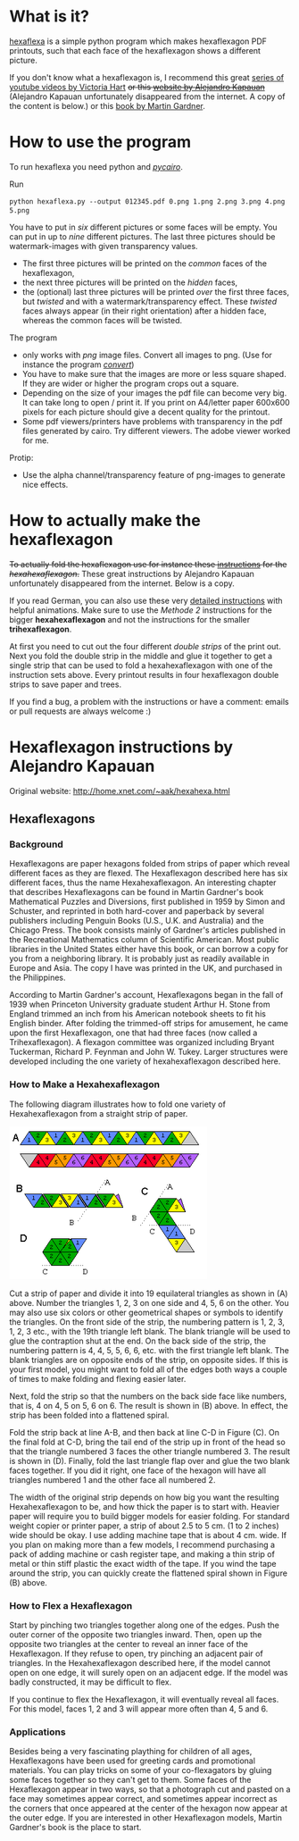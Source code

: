 What is it?
===========

[hexaflexa](//github.com/michibo/hexaflexa) is a simple python program which makes hexaflexagon PDF printouts, such that each face of the hexaflexagon shows a different picture. 

If you don't know what a hexaflexagon is, I recommend this great [series of youtube videos by Victoria Hart](//youtu.be/VIVIegSt81k) ~~or this [website by Alejandro Kapauan](http://home.xnet.com/~aak/hexahexa.html)~~ (Alejandro Kapauan unfortunately disappeared from the internet. A copy of the content is below.) or this [book by Martin Gardner](http://www.cambridge.org/nl/academic/subjects/mathematics/recreational-mathematics/hexaflexagons-probability-paradoxes-and-tower-hanoi-martin-gardners-first-book-mathematical-puzzles-and-games?format=PB&isbn=9780521735254). 

How to use the program
======================

To run hexaflexa you need python and [*pycairo*](https://cairographics.org/pycairo/).

Run 

    python hexaflexa.py --output 012345.pdf 0.png 1.png 2.png 3.png 4.png 5.png

You have to put in *six* different pictures or some faces will be empty. You can put in up to *nine* different pictures. The last three pictures should be watermark-images with given transparency values. 

-   The first three pictures will be printed on the *common* faces of the hexaflexagon, 
-   the next three pictures will be printed on the *hidden* faces, 
-   the (optional) last three pictures will be printed *over* the first three faces, but *twisted* and with a watermark/transparency effect. These *twisted* faces always appear (in their right orientation) after a hidden face, whereas the common faces will be twisted. 

The program

-   only works with *png* image files. Convert all images to png. (Use for instance the program [*convert*](https://www.imagemagick.org/script/index.php))
-   You have to make sure that the images are more or less square shaped. If they are wider or higher the program crops out a square. 
-   Depending on the size of your images the pdf file can become very big. It can take long to open / print it. If you print on A4/letter paper 600x600 pixels for each picture should give a decent quality for the printout. 
-   Some pdf viewers/printers have problems with transparency in the pdf files generated by cairo. Try different viewers. The adobe viewer worked for me. 

Protip:
-   Use the alpha channel/transparency feature of png-images to generate nice effects.

How to actually make the hexaflexagon 
=====================================

~~To actually fold the hexaflexagon use for instance these [instructions](http://home.xnet.com/~aak/hexahexa.html) for the *hexahexaflexagon*.~~
These great instructions by Alejandro Kapauan unfortunately disappeared from the internet. Below is a copy.

If you read German, you can also use these very [detailed instructions](http://de.wikihow.com/Ein-Hexaflexagon-falten) with helpful animations. Make sure to use the *Methode 2* instructions for the bigger **hexahexaflexagon** and not the instructions for the smaller **trihexaflexagon**.

At first you need to cut out the four different *double strips* of the print out. Next you fold the double strip in the middle and glue it together to get a single strip that can be used to fold a hexahexaflexagon with one of the instruction sets above. Every printout results in four hexaflexagon double strips to save paper and trees. 

If you find a bug, a problem with the instructions or have a comment: emails or pull requests are always welcome :)



Hexaflexagon instructions by Alejandro Kapauan
==============================================

Original website: http://home.xnet.com/~aak/hexahexa.html

## Hexaflexagons

### Background
Hexaflexagons are paper hexagons folded from strips of paper which reveal different faces as they are flexed. The Hexaflexagon described here has six different faces, thus the name Hexahexaflexagon. An interesting chapter that describes Hexaflexagons can be found in Martin Gardner's book Mathematical Puzzles and Diversions, first published in 1959 by Simon and Schuster, and reprinted in both hard-cover and paperback by several publishers including Penguin Books (U.S., U.K. and Australia) and the Chicago Press. The book consists mainly of Gardner's articles published in the Recreational Mathematics column of Scientific American. Most public libraries in the United States either have this book, or can borrow a copy for you from a neighboring library. It is probably just as readily available in Europe and Asia. The copy I have was printed in the UK, and purchased in the Philippines.

According to Martin Gardner's account, Hexaflexagons began in the fall of 1939 when Princeton University graduate student Arthur H. Stone from England trimmed an inch from his American notebook sheets to fit his English binder. After folding the trimmed-off strips for amusement, he came upon the first Hexaflexagon, one that had three faces (now called a Trihexaflexagon). A flexagon committee was organized including Bryant Tuckerman, Richard P. Feynman and John W. Tukey. Larger structures were developed including the one variety of hexahexaflexagon described here.
### How to Make a Hexahexaflexagon
The following diagram illustrates how to fold one variety of Hexahexaflexagon from a straight strip of paper.

![illustration](illustration.gif)

Cut a strip of paper and divide it into 19 equilateral triangles as shown in (A) above. Number the triangles 1, 2, 3 on one side and 4, 5, 6 on the other. You may also use six colors or other geometrical shapes or symbols to identify the triangles. On the front side of the strip, the numbering pattern is 1, 2, 3, 1, 2, 3 etc., with the 19th triangle left blank. The blank triangle will be used to glue the contraption shut at the end. On the back side of the strip, the numbering pattern is 4, 4, 5, 5, 6, 6, etc. with the first triangle left blank. The blank triangles are on opposite ends of the strip, on opposite sides. If this is your first model, you might want to fold all of the edges both ways a couple of times to make folding and flexing easier later.

Next, fold the strip so that the numbers on the back side face like numbers, that is, 4 on 4, 5 on 5, 6 on 6. The result is shown in (B) above. In effect, the strip has been folded into a flattened spiral.

Fold the strip back at line A-B, and then back at line C-D in Figure (C). On the final fold at C-D, bring the tail end of the strip up in front of the head so that the triangle numbered 3 faces the other triangle numbered 3. The result is shown in (D). Finally, fold the last triangle flap over and glue the two blank faces together. If you did it right, one face of the hexagon will have all triangles numbered 1 and the other face all numbered 2.

The width of the original strip depends on how big you want the resulting Hexahexaflexagon to be, and how thick the paper is to start with. Heavier paper will require you to build bigger models for easier folding. For standard weight copier or printer paper, a strip of about 2.5 to 5 cm. (1 to 2 inches) wide should be okay. I use adding machine tape that is about 4 cm. wide. If you plan on making more than a few models, I recommend purchasing a pack of adding machine or cash register tape, and making a thin strip of metal or thin stiff plastic the exact width of the tape. If you wind the tape around the strip, you can quickly create the flattened spiral shown in Figure (B) above.

### How to Flex a Hexaflexagon
Start by pinching two triangles together along one of the edges. Push the outer corner of the opposite two triangles inward. Then, open up the opposite two triangles at the center to reveal an inner face of the Hexaflexagon. If they refuse to open, try pinching an adjacent pair of triangles. In the Hexahexaflexagon described here, if the model cannot open on one edge, it will surely open on an adjacent edge. If the model was badly constructed, it may be difficult to flex.

If you continue to flex the Hexaflexagon, it will eventually reveal all faces. For this model, faces 1, 2 and 3 will appear more often than 4, 5 and 6.

### Applications
Besides being a very fascinating plaything for children of all ages, Hexaflexagons have been used for greeting cards and promotional materials. You can play tricks on some of your co-flexagators by gluing some faces together so they can't get to them. Some faces of the Hexaflexagon appear in two ways, so that a photograph cut and pasted on a face may sometimes appear correct, and sometimes appear incorrect as the corners that once appeared at the center of the hexagon now appear at the outer edge. If you are interested in other Hexaflexagon models, Martin Gardner's book is the place to start.
